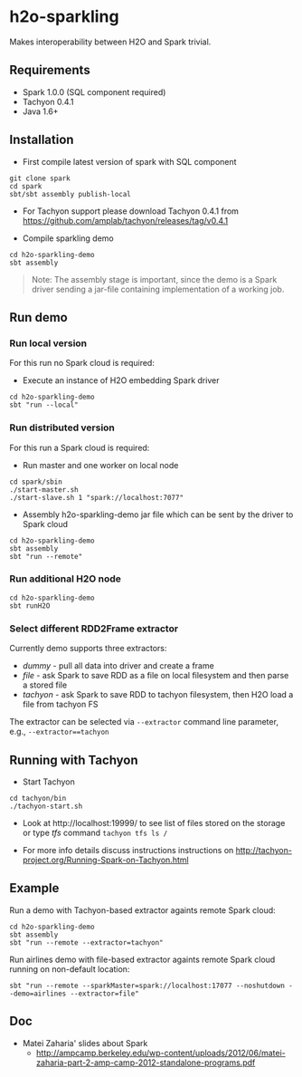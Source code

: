 h2o-sparkling
=============

Makes interoperability between H2O and Spark trivial.

## Requirements
  - Spark 1.0.0 (SQL component required)
  - Tachyon 0.4.1
  - Java 1.6+

## Installation

  - First compile latest version of spark with SQL component
  ```
  git clone spark
  cd spark
  sbt/sbt assembly publish-local
  ```
    
  - For Tachyon support please download Tachyon 0.4.1 from https://github.com/amplab/tachyon/releases/tag/v0.4.1
  
  - Compile sparkling demo
  ```
  cd h2o-sparkling-demo
  sbt assembly
  ```

> Note: The assembly stage is important, since the demo is a Spark driver sending a jar-file containing implementation of a working job.

## Run demo

### Run local version
For this run no Spark cloud is required:
  - Execute an instance of H2O embedding Spark driver
  ```
  cd h2o-sparkling-demo
  sbt "run --local"
  ```

### Run distributed version
For this run a Spark cloud is required:
  - Run master and one worker on local node
  ```
  cd spark/sbin
  ./start-master.sh
  ./start-slave.sh 1 "spark://localhost:7077"
  ```

  - Assembly h2o-sparkling-demo jar file which can be sent by the driver to Spark cloud
  ```
  cd h2o-sparkling-demo
  sbt assembly
  sbt "run --remote"
  ```

### Run additional H2O node
```
cd h2o-sparkling-demo
sbt runH2O
```

 ### Select different RDD2Frame extractor

 Currently demo supports three extractors:

   - _dummy_ - pull all data into driver and create a frame
   - _file_ - ask Spark to save RDD as a file on local filesystem and then parse a stored file
   - _tachyon_ - ask Spark to save RDD to tachyon filesystem, then H2O load a file from tachyon FS

  The extractor can be selected via `--extractor` command line parameter, e.g., `--extractor==tachyon`


## Running with Tachyon
  - Start Tachyon
  ```
  cd tachyon/bin
  ./tachyon-start.sh
  ```

  - Look at http://localhost:19999/ to see list of files stored on the storage or type _tfs_ command `tachyon tfs ls /`

  - For more info details discuss instructions instructions on http://tachyon-project.org/Running-Spark-on-Tachyon.html


## Example

 Run a demo with Tachyon-based extractor againts remote Spark cloud:
 ```
 cd h2o-sparkling-demo
 sbt assembly
 sbt "run --remote --extractor=tachyon"
 ```
 
 
 Run airlines demo with file-based extractor againts remote Spark cloud running on non-default location:
 ```
 sbt "run --remote --sparkMaster=spark://localhost:17077 --noshutdown --demo=airlines --extractor=file"
 ```

## Doc

  - Matei Zaharia' slides about Spark
    - http://ampcamp.berkeley.edu/wp-content/uploads/2012/06/matei-zaharia-part-2-amp-camp-2012-standalone-programs.pdf

